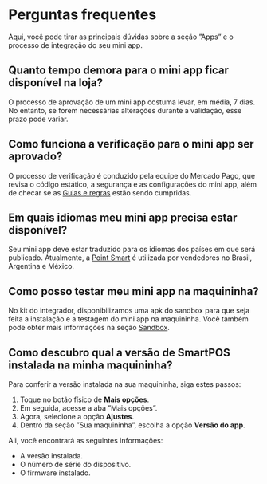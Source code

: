 # Perguntas frequentes

Aqui, você pode tirar as principais dúvidas sobre a seção ”Apps” e o processo de integração do seu mini app.

## Quanto tempo demora para o mini app ficar disponível na loja?

O processo de aprovação de um mini app costuma levar, em média, 7 dias. No entanto, se forem necessárias alterações durante a validação, esse prazo pode variar.

## Como funciona a verificação para o mini app ser aprovado?

O processo de verificação é conduzido pela equipe do Mercado Pago, que revisa o código estático, a segurança e as configurações do mini app, além de checar se as [Guias e regras](/developers/pt/docs/mini-apps/requirements/general) estão sendo cumpridas.

## Em quais idiomas meu mini app precisa estar disponível?

Seu mini app deve estar traduzido para os idiomas dos países em que será publicado. Atualmente, a [Point Smart](/developers/pt/docs/mp-point/integration-configuration/integrate-with-pdv/introduction) é utilizada por vendedores no Brasil, Argentina e México.

## Como posso testar meu mini app na maquininha?

No kit do integrador, disponibilizamos uma apk do sandbox para que seja feita a instalação e a testagem do mini app na maquininha. Você também pode obter mais informações na seção [Sandbox](/developers/pt/docs/mini-apps/sandbox).

## Como descubro qual a versão de SmartPOS instalada na minha maquininha?

Para conferir a versão instalada na sua maquininha, siga estes passos:

1. Toque no botão físico de **Mais opções**.
2. Em seguida, acesse a aba ”Mais opções”.
3. Agora, selecione a opção **Ajustes**.
4. Dentro da seção ”Sua maquininha”, escolha a opção **Versão do app**.

Ali, você encontrará as seguintes informações:

* A versão instalada.
* O número de série do dispositivo.
* O firmware instalado.
